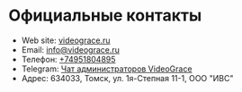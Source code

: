 # Официальные контакты

- Web site: [videograce.ru](https://videograce.ru)
- Email: [info@videograce.ru](mailto:info@videograce.ru)
- Телефон: [+74951804895](tel:+74951804895)
- Telegram: [Чат администраторов VideoGrace](https://t.me/VideoGrace)
- Адрес: 634033, Томск, ул. 1я-Степная 11-1, ООО "ИВС"

